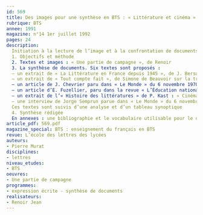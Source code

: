 ```yaml
---
id: 569
title: Des images pour une synthèse en BTS : « Littérature et cinéma »
rubrique: BTS
annee: 1991
magazine: n°14 1er juillet 1992
pages: 24
description: 
  Initiation à la lecture de l’image et à la confrontation de documents…
  1. Objectifs et méthode
  2. Textes et images : « Une partie de campagne », de Renoir
  3. La synthèse de documents. Six textes sont proposés :
  – un extrait de « La Littérature en France depuis 1945 », de J. Bersani, portant sur la littérature et le cinéma
  – un extrait de « Tout compte fait », de Simone de Beauvoir sur la trahison de l’image
  – un article de J. Chevrier paru dans « Le Monde » du 6 novembre 1970 : « Littérature et cinéma »
  – un article d’E. Fuzellier, paru dans la revue « L’Éducation nationale » du 16 mai 1957 : « Littérature et cinéma »
  – un extrait de l’« Histoire des littératures » de P. Kast : « Cinéma et littérature »
  – une interview de Jorge Semprun parue dans « Le Monde » du 6 novembre 1970
  Ces textes sont suivis d’une analyse et d’un tableau synoptique
  4. Synthèse rédigée
  En annexes : une bibliographie et le vocabulaire utilisable pour le débat et le compte rendu d’idées.
article_pdf: 569.pdf
magazine_special: BTS : enseignement du français en BTS
revue: L’école des lettres des lycées
auteurs:
- Pierre Murat
disciplines:
- lettres
niveau_etudes:
- BTS
oeuvres:
- Une partie de campagne
programmes:
- expression écrite - synthèse de documents
realisateurs:
- Renoir Jean
---
```

